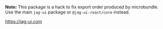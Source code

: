 **Note:** This package is a hack to fix export order produced by microbundle.
Use the main `jag-ui` package or `@jag-ui-react/core` instead.

https://jag-ui.com
